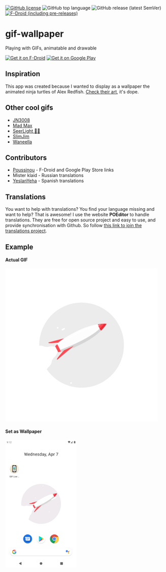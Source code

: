 [![GitHub license](https://img.shields.io/github/license/redwarp/gif-wallpaper)](https://github.com/redwarp/gif-wallpaper/blob/master/LICENSE) ![GitHub top language](https://img.shields.io/github/languages/top/redwarp/gif-wallpaper) ![GitHub release (latest SemVer)](https://img.shields.io/github/v/release/redwarp/gif-wallpaper) [![F-Droid (including pre-releases)](https://img.shields.io/f-droid/v/net.redwarp.gifwallpaper)](https://f-droid.org/packages/net.redwarp.gifwallpaper/)

# gif-wallpaper

Playing with GIFs, animatable and drawable

[<img src="https://fdroid.gitlab.io/artwork/badge/get-it-on.png"
     alt="Get it on F-Droid"
     height="50">](https://f-droid.org/packages/net.redwarp.gifwallpaper/)
[<img src="https://play.google.com/intl/en_us/badges/images/generic/en-play-badge.png"
     alt="Get it on Google Play"
     height="50">](https://play.google.com/store/apps/details?id=net.redwarp.gifwallpaper)

## Inspiration

This app was created because I wanted to display as a wallpaper the animated ninja turtles of
Alex Redfish. [Check their art](https://www.artstation.com/artwork/5wm5W), it's dope.

## Other cool gifs

- [JN3008](https://jn3008.tumblr.com/)
- [Mad Max](https://www.behance.net/gallery/26428843/MAD-MAX-Fury-Road)
- [SeerLight 🌙✨](https://twitter.com/seerlight)
- [SlimJim](http://www.slimjimstudios.com/#/la-gifathon/)
- [Waneella](https://twitter.com/waneella_/)

## Contributors

- [Poussinou](https://github.com/Poussinou) - F-Droid and Google Play Store links
- Mister klaid - Russian translations
- [YesIanYeha](https://github.com/Preyesianyeha) - Spanish translations

## Translations

You want to help with translations? You find your language missing and want to help?
That is awesome!
I use the website **POEditor** to handle translations. They are free for open source project and easy to use, and provide synchronisation with Github. So follow [this link to join the translations project](https://poeditor.com/join/project?hash=QaDkuFZTp2).

## Example

#### Actual GIF

[<img src="assets/samples/rocket.gif" alt="a flying rocket" width="480" height="480">](https://github.com/redwarp/gif-wallpaper/blob/main/assets/samples/rocket.gif)

#### Set as Wallpaper

[<img src="fastlane/metadata/android/en-US/images/phoneScreenshots/1_en-US.png"
     alt="a flying rocket on your homescreen"
     height="400">](https://github.com/redwarp/gif-wallpaper/blob/main/fastlane/metadata/android/en-US/images/phoneScreenshots/1_en-US.png)
